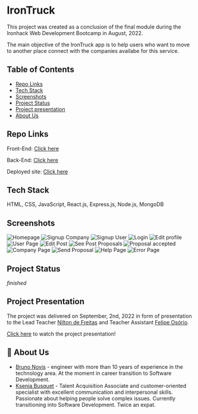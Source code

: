 # IronTruck

This project was created as a conclusion of the final module during the Ironhack Web Development Bootcamp in August, 2022.

The main objective of the IronTruck app is to help users who want to move to another place connect with the companies availabe for this service.

## Table of Contents

- [Repo Links](#repos)
- [Tech Stack](#tech)
- [Screenshots](#screenshots)
- [Project Status](#project-status)
- [Project presentation](#project-presentation)
- [About Us](#about-us)

<a name="repos"></a>
## Repo Links

Front-End: [Click here](https://github.com/Bru9is/irontruck-client)

Back-End: [Click here](https://github.com/Bru9is/irontruck-server)

Deployed site: [Click here](https://irontruck.netlify.app)

<a name="tech"></a>
## Tech Stack

HTML, CSS, JavaScript, React.js, Express.js, Node.js, MongoDB

<a name="screenshots"></a>
## Screenshots

![Homepage](./screenshots/homepage.png)
![Signup Company](./screenshots/signup.png)
![Signup User](./screenshots/signup-user.png)
![Login](./screenshots/login.png)
![Edit profile](./screenshots/edit-profile.png)
![User Page](./screenshots/user-page.png)
![Edit Post](./screenshots/edit-post.png)
![See Post Proposals](./screenshots/see-post-proposals.png)
![Proposal accepted](./screenshots/proposal-accepted.png)
![Company Page](./screenshots/company-proposals-page.png)
![Send Proposal](./screenshots/company-send-proposal.png)
![Help Page](./screenshots/help-page.png)
![Error Page](./screenshots/error-page.png)

<a name="project-status"></a>
## Project Status

_finished_

<a name="project-presentation"></a>
## Project Presentation

The project was delivered on September, 2nd, 2022 in form of presentation to the Lead Teacher [Nilton de Freitas](https://github.com/oniltos) and Teacher Assistant [Felipe Osório](https://github.com/Briofita09).

[Click here](https://www.canva.com/design/DAFE1KYLYmo/dDpO1ziTEOrpigZZsktJ8Q/edit?utm_content=DAFE1KYLYmo&utm_campaign=designshare&utm_medium=link2&utm_source=sharebutton) to watch the project presentation!

<a name="about-us"></a>
## 🚀 About Us

- [Bruno Novis](https://www.github.com/bru9is) - engineer with more than 10 years of experience in the technology area. At the moment in career transition to Software Development.
- [Ksenia Busquet](https://www.github.com/kseniabusquet) - Talent Acquisition Associate and customer-oriented specialist with excellent communication and interpersonal skills. Passionate about helping people solve complex issues. Currently transitioning into Software Development. Twice an expat.
